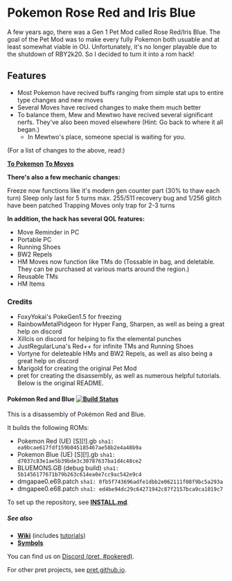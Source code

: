 # Pokemon Rose Red and Iris Blue

A few years ago, there was a Gen 1 Pet Mod called Rose Red/Iris Blue. The goal of the Pet Mod was to make every fully Pokemon both usuable and at least somewhat viable in OU. Unfortunately, it's no longer playable due to the shutdown of RBY2k20. So I decided to turn it into a rom hack!

## Features

- Most Pokemon have recived buffs ranging from simple stat ups to entire type changes and new moves
- Several Moves have recived changes to make them much better
- To balance them, Mew and Mewtwo have recived several significant nerfs. They've also been moved elsewhere (Hint: Go back to where it all began.)
	- In Mewtwo's place, someone special is waiting for you.

(For a list of changes to the above, read:)

[**To Pokemon**](data/pokemon/base_stats)
[**To Moves**](docs/moves.html)

**There's also a few mechanic changes:**

Freeze now functions like it's modern gen counter part (30% to thaw each turn)
Sleep only last for 5 turns max.
255/511 recovery bug and 1/256 glitch have been patched
Trapping Moves only trap for 2-3 turns

**In addition, the hack has several QOL features:**

- Move Reminder in PC
- Portable PC
- Running Shoes
- BW2 Repels
- HM Moves now function like TMs do (Tossable in bag, and deletable. They can be purchased at various marts around the region.)
- Reusable TMs
- HM Items

### Credits

- FoxyYokai's PokeGen1.5 for freezing
- RainbowMetalPidgeon for Hyper Fang, Sharpen, as well as being a great help on discord
- Xillcis on discord for helping to fix the elemental punches
- JustRegularLuna's Red++ for infinite TMs and Running Shoes
- Vortyne for deleteable HMs and BW2 Repels, as well as also being a great help on discord
- Marigold for creating the original Pet Mod
- pret for creating the disassembly, as well as numerous helpful tutorials. Below is the original README.

#### Pokémon Red and Blue [![Build Status][ci-badge]][ci]

This is a disassembly of Pokémon Red and Blue.

It builds the following ROMs:

- Pokemon Red (UE) [S][!].gb `sha1: ea9bcae617fdf159b045185467ae58b2e4a48b9a`
- Pokemon Blue (UE) [S][!].gb `sha1: d7037c83e1ae5b39bde3c30787637ba1d4c48ce2`
- BLUEMONS.GB (debug build) `sha1: 5b1456177671b79b263c614ea0e7cc9ac542e9c4`
- dmgapae0.e69.patch `sha1: 0fb5f743696adfe1dbb2e062111f08f9bc5a293a`
- dmgapee0.e68.patch `sha1: ed4be94dc29c64271942c87f2157bca9ca1019c7`

To set up the repository, see [**INSTALL.md**](INSTALL.md).


##### See also

- [**Wiki**][wiki] (includes [tutorials][tutorials])
- [**Symbols**][symbols]

You can find us on [Discord (pret, #pokered)](https://discord.gg/d5dubZ3).

For other pret projects, see [pret.github.io](https://pret.github.io/).

[wiki]: https://github.com/pret/pokered/wiki
[tutorials]: https://github.com/pret/pokered/wiki/Tutorials
[symbols]: https://github.com/pret/pokered/tree/symbols
[ci]: https://github.com/pret/pokered/actions
[ci-badge]: https://github.com/pret/pokered/actions/workflows/main.yml/badge.svg
